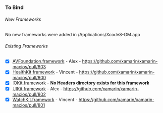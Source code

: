 ### To Bind
###### New Frameworks
No new frameworks were added in /Applications/Xcode8-GM.app

###### Existing Frameworks
- [X] [AVFoundation.framework](https://github.com/xamarin/xamarin-macios/wiki/AVFoundation-iOS-GM) - Alex - https://github.com/xamarin/xamarin-macios/pull/803
- [X] [HealthKit.framework](https://github.com/xamarin/xamarin-macios/wiki/HealthKit-iOS-GM) - Vincent - https://github.com/xamarin/xamarin-macios/pull/800
- [X] [IOKit.framework](https://github.com/xamarin/xamarin-macios/wiki/IOKit-iOS-GM) - **No Headers directory exists for this framework**
- [X] [UIKit.framework](https://github.com/xamarin/xamarin-macios/wiki/UIKit-iOS-GM) - Alex - https://github.com/xamarin/xamarin-macios/pull/802
- [X] [WatchKit.framework](https://github.com/xamarin/xamarin-macios/wiki/WatchKit-iOS-GM) - Vincent - https://github.com/xamarin/xamarin-macios/pull/801